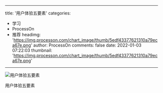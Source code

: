 
---
title: '用户体验五要素'
categories: 
 - 学习
 - ProcessOn
 - 推荐
headimg: 'https://img.processon.com/chart_image/thumb/5edf43377621310a79eca67e.png'
author: ProcessOn
comments: false
date: 2022-01-03 07:22:03
thumbnail: 'https://img.processon.com/chart_image/thumb/5edf43377621310a79eca67e.png'
---

<div>   
<img class="thumb" alt="用户体验五要素" src="https://img.processon.com/chart_image/thumb/5edf43377621310a79eca67e.png" referrerpolicy="no-referrer">
<p>用户体验五要素</p>  
</div>
            